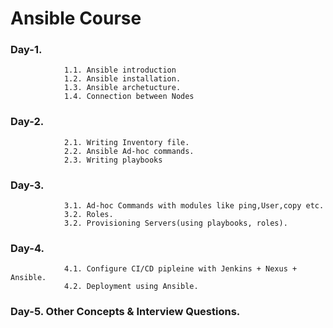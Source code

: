 # Ansible Course

### Day-1. 
                1.1. Ansible introduction
                1.2. Ansible installation.
                1.3. Ansible archetucture.
                1.4. Connection between Nodes
                
### Day-2. 

                2.1. Writing Inventory file.
                2.2. Ansible Ad-hoc commands.
                2.3. Writing playbooks
                
### Day-3. 

                3.1. Ad-hoc Commands with modules like ping,User,copy etc.
                3.2. Roles.
                3.2. Provisioning Servers(using playbooks, roles).
                
### Day-4. 

                4.1. Configure CI/CD pipleine with Jenkins + Nexus + Ansible.
                4.2. Deployment using Ansible.
                
### Day-5. Other Concepts & Interview Questions.
